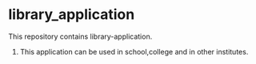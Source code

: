 # library_application
This repository contains library-application. 
1) This application can be used in school,college and in other institutes.
